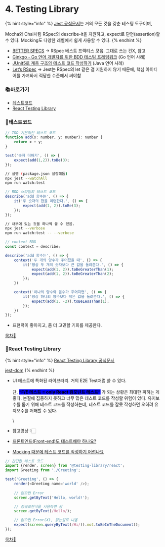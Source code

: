 # 4. Testing Library

{% hint style="info" %}
[Jest 공식문서](https://jestjs.io/)는 거의 모든 것을 갖춘 테스팅 도구이며,

Mocha와 Chai처럼 RSpec의 describe-it을 지원하고, expect로 단언(assertion)할 수 있다. Mocking도 다양한 레벨에서 쉽게 사용할 수 있다.
{% endhint %}

* [BETTER SPECS](https://www.betterspecs.org/) → RSpec 베스트 프랙티스 모음. 그대로 쓰는 건X, 참고
* [Ginkgo - Go 언어 개발자를 위한 BDD 테스팅 프레임워크](https://youtu.be/gfTsSBRvdqI) (Go 언어 사례)
* [JUnit5로 계층 구조의 테스트 코드 작성하기](https://johngrib.github.io/wiki/junit5-nested/) (Java 언어 사례)
* [Let’s RSpec](https://github.com/ahastudio/til/blob/main/ruby/20161206-rspec-let.md) → Jest는 RSpec의 let 같은 걸 지원하지 않기 때문에, 핵심 아이디어를 가져와서 적당한 수준에서 써야함

### 📚바로가기

* [테스트코드](4.-testing-library#undefined-1)
* [React Testing Library](4.-testing-library#undefined-2)

### 📍테스트코드

```javascript
// TDD 기본적인 테스트 코드 
function add(x: number, y: number): number {
    return x + y;
}

test('숫자 더하기', () => {
    expect(add(1,2)).toBe(3);
});
```

```bash
// 실행 (package.json 설정해둠)
npx jest --watchAll 
npm run watch:test
```

```javascript
// BDD 스타일의 테스트 코드
describe('add 함수는', () => {
    it('두 숫자의 합을 리턴한다.', () => {
        expect(add(1, 2)).toBe(3);
    });
});
```

```bash
// 내부에 있는 것을 하나씩 볼 수 있음.
npx jest --verbose
npm run watch:test -- --verbose
```

```javascript
// context BDD
const context = describe;

describe('add 함수는', () => {
	context('두 개의 양수가 주어졌을 때', () => {
		it('항상 두 개의 숫자보다 큰 값을 돌려준다.', () => {
			expect(add(1, 2)).toBeGreaterThan(1);
			expect(add(1, 2)).toBeGreaterThan(2);
		});
	})

	context('하나의 양수와 음수가 주어지면', () => {
		it('항상 하나의 양수보다 작은 값을 돌려준다.', () => {
			expect(add(1, -2)).toBeLessThan(1);
		});
	})
});
```

* 표현력이 좋아지고, 좀 더 고민할 기회를 제공한다.

[목차🔺](4.-testing-library.md#undefined)

### 📍React Testing Library

{% hint style="info" %}
[React Testing Library 공식문서](https://testing-library.com/docs/react-testing-library/intro/)

[jest-dom](https://testing-library.com/docs/ecosystem-jest-dom/)
{% endhint %}

*   UI 테스트에 특화된 라이브러리. 거의 E2E Test처럼 쓸 수 있다.\
    \
    단, <mark style="background-color:blue;">**“F/E 테스트 = only React 컴포넌트 테스트”**</mark> <mark style="background-color:blue;"></mark><mark style="background-color:blue;"></mark> 가 되는 상황은 최대한 피하는 게 좋다. 본질에 집중하지 못하고 너무 많은 테스트 코드를 작성할 위험이 있다. 유지보수를 돕기 위해 테스트 코드를 작성하는데, 테스트 코드를 잘못 작성하면 오히려 유지보수를 저해할 수 있다.

    \

* 참고영상 👇🏻
* [프론트엔드(Front-end)도 테스트해야 하나요?](https://www.youtube.com/watch?v=-kUmsKRmOnA)
* [Mocking 때문에 테스트 코드를 작성하기 어렵나요](https://www.youtube.com/watch?v=RoQtNLl-Wko)

```javascript
// 간단한 테스트 코드
import {render, screen} from '@testing-library/react';
import Greeting from './Greeting';

test('Greeting', () => {
	render(<Greeting name='world' />);
	
	// 없으면 Error
	screen.getByText('Hello, world!');

	// 정규표현식을 사용하면 됨
	screen.getByText(/Hello/);

	// 없으면 Error(X), 없는걸로 나옴
	expect(screen.queryByText(/Hi/)).not.toBeInTheDocument();
});
```

[목차🔺](4.-testing-library.md#undefined)
